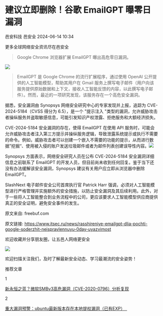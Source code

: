 #  建议立即删除！谷歌 EmailGPT 曝零日漏洞   
邑安科技  邑安全   2024-06-14 10:34  
  
更多全球网络安全资讯尽在邑安全  
  
> Google Chrome 浏览器扩展 EmailGPT 曝出高危零日漏洞。  
  
  
![](https://mmbiz.qpic.cn/mmbiz_jpg/1N39PtINn8vdw4j3PNlj1zhvibfrXLWP09c0h5ibGMLKiaQCjjfQaAibqxYVgaLRU2BUojtq7Tm0OetA3TMhT7Y0rA/640?wx_fmt=jpeg&from=appmsg "")  
> EmailGPT 是 Google Chrome 的流行扩展程序，通过使用 OpenAI 公开提供的人工智能模型，帮助其用户在 Gmail 服务上撰写电子邮件（用户向该服务提供原始数据和上下文，接收人工智能反馈的内容，以此撰写电子邮件）。然而，最近的一项研究发现，该服务存在一个高危安全漏洞。  
  
  
据悉，安全漏洞由 Synopsys 网络安全研究中心的专家发现并上报，追踪为 CVE-2024-5184（CVSS 得分为 6.5），是一个 "提示注入 "类型的漏洞，允许威胁攻击者操纵服务并盗取敏感信息，可能引发知识产权泄露、拒绝服务和大额经济损失。  
  
CVE-2024-5184 安全漏洞的存在，使得 EmailGPT 在使用 API 服务时，可能会允许威胁攻击者注入第三方提示并操纵服务逻辑，导致泄露系统提示或执行不需要的命令。例如，威胁攻击者可以创建一个嵌入不需要的功能的提示，从而进行数据”挖掘“、使用被入侵的账户发送垃圾邮件或者为邮件列表创建误导性内容。![](https://mmbiz.qpic.cn/mmbiz_jpg/1N39PtINn8vdw4j3PNlj1zhvibfrXLWP0gSe3icn1Q7hvbg7mrKCE1F7S6eQR2icrVWKa8raTm3FwphiaGMIMLIwVw/640?wx_fmt=jpeg&from=appmsg "")  
  
  
Synopsys 方面表示，网络安全研究人员在公布 CVE-2024-5184 安全漏洞详细信息之前联系了 EmailGPT 的开发人员，但目前尚未收到任何回复。鉴于当下还没有办法缓解该安全漏洞，Synopsys 建议有关用户应立即从浏览器中删除 EmailGPT。  
  
SlashNext 电子邮件安全公司首席执行官 Patrick Harr 强调，必须对人工智能模型进行严格管理并实施额外的安全措施，以防止安全漏洞及其后续利用。此外，对于一些将人工智能整合到业务流程中的公司，更应该要求人工智能模型供应商提供真正的安全证明，避免安全事件的发生。  
  
原文来自: freebuf.com  
  
原文链接: https://www.itsec.ru/news/rasshireniye-emailgpt-dlia-pochti-google-soderzhit-neispravlennuyu-0day-uyazvimost  
  
欢迎收藏并分享朋友圈，让五邑人网络更安全  
  
![](https://mmbiz.qpic.cn/mmbiz_jpg/1N39PtINn8tD9ic928O6vIrMg4fuib48e1TsRj9K9Cz7RZBD2jjVZcKm1N4QrZ4bwBKZic5crOdItOcdDicPd3yBSg/640?wx_fmt=jpeg "")  
  
欢迎扫描关注我们，及时了解最新安全动态、学习最潮流的安全姿势！  
  
推荐文章  
  
1  
  
[新永恒之蓝？微软SMBv3高危漏洞（CVE-2020-0796）分析复现](http://mp.weixin.qq.com/s?__biz=MzUyMzczNzUyNQ==&mid=2247488913&idx=1&sn=acbf595a4a80dcaba647c7a32fe5e06b&chksm=fa39554bcd4edc5dc90019f33746404ab7593dd9d90109b1076a4a73f2be0cb6fa90e8743b50&scene=21#wechat_redirect)  
  
  
2  
  
[重大漏洞预警：ubuntu最新版本存在本地提权漏洞（已有EXP）　](http://mp.weixin.qq.com/s?__biz=MzUyMzczNzUyNQ==&mid=2247483652&idx=1&sn=b2f2ec90db499e23cfa252e9ee743265&chksm=fa3941decd4ec8c83a268c3480c354a621d515262bcbb5f35e1a2dde8c828bdc7b9011cb5072&scene=21#wechat_redirect)  
  
  
  
  
